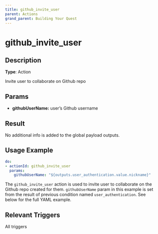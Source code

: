```yaml
---
title: github_invite_user
parent: Actions
grand_parent: Building Your Quest
---
```


# github_invite_user

## Description

**Type**: Action

Invite user to collaborate on Github repo

## Params

- **githubUserName:** user’s Github username

## Result

No additional info is added to the global payload outputs.

## Usage Example

```yaml
do:
- actionId: github_invite_user
  params:
    githubUserName: "${outputs.user_authentication.value.nickname}"
```

The `github_invite_user` action is used to invite user to collaborate on the Github repo created for them. `githubUserName` param in this example is set from the result of previous condition named `user_authentication`. See below for the full YAML example.

## Relevant Triggers

All triggers
